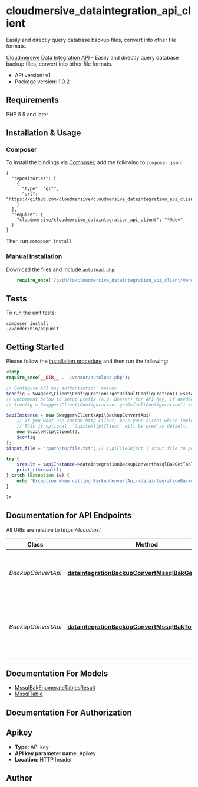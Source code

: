 # cloudmersive_dataintegration_api_client
Easily and directly query database backup files, convert into other file formats.

[Cloudmersive Data Integration API](https://cloudmersive.com/data-integration-api) - Easily and directly query database backup files, convert into other file formats.

- API version: v1
- Package version: 1.0.2


## Requirements

PHP 5.5 and later

## Installation & Usage
### Composer

To install the bindings via [Composer](http://getcomposer.org/), add the following to `composer.json`:

```
{
  "repositories": [
    {
      "type": "git",
      "url": "https://github.com/cloudmersive/cloudmersive_dataintegration_api_client.git"
    }
  ],
  "require": {
    "cloudmersive/cloudmersive_dataintegration_api_client": "*@dev"
  }
}
```

Then run `composer install`

### Manual Installation

Download the files and include `autoload.php`:

```php
    require_once('/path/to/cloudmersive_dataintegration_api_client/vendor/autoload.php');
```

## Tests

To run the unit tests:

```
composer install
./vendor/bin/phpunit
```

## Getting Started

Please follow the [installation procedure](#installation--usage) and then run the following:

```php
<?php
require_once(__DIR__ . '/vendor/autoload.php');

// Configure API key authorization: Apikey
$config = Swagger\Client\Configuration::getDefaultConfiguration()->setApiKey('Apikey', 'YOUR_API_KEY');
// Uncomment below to setup prefix (e.g. Bearer) for API key, if needed
// $config = Swagger\Client\Configuration::getDefaultConfiguration()->setApiKeyPrefix('Apikey', 'Bearer');

$apiInstance = new Swagger\Client\Api\BackupConvertApi(
    // If you want use custom http client, pass your client which implements `GuzzleHttp\ClientInterface`.
    // This is optional, `GuzzleHttp\Client` will be used as default.
    new GuzzleHttp\Client(),
    $config
);
$input_file = "/path/to/file.txt"; // \SplFileObject | Input file to perform the operation on

try {
    $result = $apiInstance->dataintegrationBackupConvertMssqlBakGetTablesPost($input_file);
    print_r($result);
} catch (Exception $e) {
    echo 'Exception when calling BackupConvertApi->dataintegrationBackupConvertMssqlBakGetTablesPost: ', $e->getMessage(), PHP_EOL;
}

?>
```

## Documentation for API Endpoints

All URIs are relative to *https://localhost*

Class | Method | HTTP request | Description
------------ | ------------- | ------------- | -------------
*BackupConvertApi* | [**dataintegrationBackupConvertMssqlBakGetTablesPost**](docs/Api/BackupConvertApi.md#dataintegrationbackupconvertmssqlbakgettablespost) | **POST** /dataintegration/backup/convert/mssql/bak/get/tables | Lists all tables stored in a SQL Server Backup (.BAK) file
*BackupConvertApi* | [**dataintegrationBackupConvertMssqlBakToCsvPost**](docs/Api/BackupConvertApi.md#dataintegrationbackupconvertmssqlbaktocsvpost) | **POST** /dataintegration/backup/convert/mssql/bak/to/csv | Converts a SQL Server Backup (.BAK) file into CSV for a specified table


## Documentation For Models

 - [MssqlBakEnumerateTablesResult](docs/Model/MssqlBakEnumerateTablesResult.md)
 - [MssqlTable](docs/Model/MssqlTable.md)


## Documentation For Authorization


## Apikey

- **Type**: API key
- **API key parameter name**: Apikey
- **Location**: HTTP header


## Author




